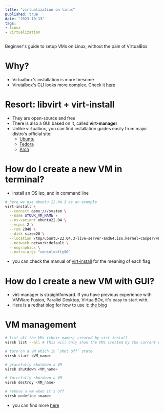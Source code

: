 ```yaml
---
title: "virtualization on linux"
published: true
date: "2023-10-13"
tags:
- linux
- virtualization
---
```


Beginner's guide to setup VMs on Linux, without the pain of VirtualBox

<!-- excerpt -->

# Why?

- Virtualbox's installation is more tiresome
- Virutalbox's CLI looks more complex. Check it
  [here](https://www.oracle.com/technical-resources/articles/it-infrastructure/admin-manage-vbox-cli.html)

# Resort: libvirt + virt-install

- They are open-source and free
- There is also a GUI based on it, called **virt-manager**
- Unlike virtualbox, you can find installation guides easily from major distro's
  official site:
  - [Ubuntu](https://manpages.ubuntu.com/manpages/trusty/man1/virt-install.1.html#examples)
  - [Fedora](https://access.redhat.com/documentation/en-us/red_hat_enterprise_linux/7/html/virtualization_deployment_and_administration_guide/sect-guest_virtual_machine_installation_overview-creating_guests_with_virt_install)
  - [Arch](https://wiki.archlinux.org/title/libvirt)

# How do I create a new VM in terminal?

- install an OS iso, and in command line

```bash
# here we use ubuntu 22.04.3 as an example
virt-install \
  --connect qemu:///system \
  --name $YOUR_VM_NAME \
  --os-variant ubuntu22.04 \
  --vcpus 2 \
  --ram 2048 \
  --disk size=20 \
  --location /tmp/ubuntu-22.04.3-live-server-amd64.iso,kernel=casper/vmlinuz,initrd=casper/initrd \
  --network network:default \
  --nographics \
  --extra-args "console=ttyS0"
```

- you can check the manual of
  [virt-install](https://linux.die.net/man/1/virt-install) for the meaning of
  each flag

# How do I create a new VM with GUI?

- virt-manager is straightforward. If you have previous experience with VMWare
  Fusion, Parallel Desktop, VirtualBOx, it's easy to start with.
- Here is a redhat blog for how to use it:
  [the blog](https://access.redhat.com/documentation/en-us/red_hat_enterprise_linux/7/html/virtualization_deployment_and_administration_guide/sect-creating_guests_with_virt_manager)

# VM management

```bash
# list all the VMs (their names) created by virt-install
virsh list --all # this will only show the VMs created by the current user

# turn on a VM which in `shut off` state
virsh start <VM_name>

# gracefully shutdown a VM
virsh shutdown <VM_name>

# forcefully shutdown a VM
virsh destroy <VM_name>

# remove a vm when it's off
virsh undefine <name>
```

- you can find more
  [here](https://access.redhat.com/documentation/en-us/red_hat_enterprise_linux/7/html/virtualization_deployment_and_administration_guide/chap-managing_guest_virtual_machines_with_virsh)
